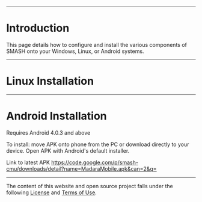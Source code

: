 


---


# Introduction #

This page details how to configure and install the various components of SMASH onto your Windows, Linux, or Android systems.


---


# Linux Installation #


---


# Android Installation #

Requires Android 4.0.3 and above

To install: move APK onto phone from the PC or download directly to your device. Open APK with Android's default installer.


Link to latest APK https://code.google.com/p/smash-cmu/downloads/detail?name=MadaraMobile.apk&can=2&q=


---



The content of this website and open source project falls under the following [License](https://code.google.com/p/smash-cmu/wiki/License) and [Terms of Use](http://www.sei.cmu.edu/legal/index.cfm).